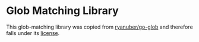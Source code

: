 # Glob Matching Library

This glob-matching library was copied from [ryanuber/go-glob](https://github.com/ryanuber/go-glob) and therefore falls under its [license](LICENSE). 